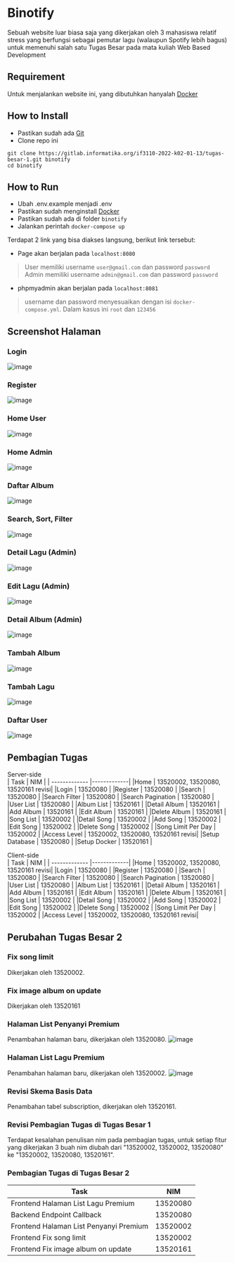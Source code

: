 # Binotify
Sebuah website luar biasa saja yang dikerjakan oleh 3 mahasiswa relatif stress yang berfungsi sebagai pemutar lagu (walaupun Spotify lebih bagus) untuk memenuhi salah satu Tugas Besar pada mata kuliah Web Based Development

## Requirement
Untuk menjalankan website ini, yang dibutuhkan hanyalah [Docker](https://docs.docker.com/desktop/)

## How to Install
- Pastikan sudah ada [Git](https://git-scm.com/)
- Clone repo ini
```
git clone https://gitlab.informatika.org/if3110-2022-k02-01-13/tugas-besar-1.git binotify
cd binotify
```

## How to Run
- Ubah .env.example menjadi .env
- Pastikan sudah menginstall [Docker](https://docs.docker.com/desktop/)
- Pastikan sudah ada di folder `binotify`
- Jalankan perintah `docker-compose up`

Terdapat 2 link yang bisa diakses langsung, berikut link tersebut:
- Page akan berjalan pada `localhost:8080`
> User memiliki username `user@gmail.com` dan password `password`
> Admin memiliki username `admin@gmail.com` dan password `password`

- phpmyadmin akan berjalan pada `localhost:8081`
> username dan password menyesuaikan dengan isi `docker-compose.yml`. Dalam kasus ini `root` dan `123456`

## Screenshot Halaman
### Login
![image](https://user-images.githubusercontent.com/69589003/198531250-3613336d-bcac-4c06-9762-942d888df272.png)
### Register
![image](https://user-images.githubusercontent.com/69589003/198531415-976809a2-ba78-44a1-80d7-f442b34ab488.png)
### Home User
![image](https://user-images.githubusercontent.com/69589003/198531586-6ccd201f-b268-460a-8d7c-ef733262e76b.png)
### Home Admin
![image](https://user-images.githubusercontent.com/69589003/198531702-c89752b8-38aa-472b-b992-de6f5b813ab1.png)
### Daftar Album
![image](https://user-images.githubusercontent.com/69589003/198531799-bd727b3b-f769-4783-8d94-c0387ffc3858.png)
### Search, Sort, Filter
![image](https://user-images.githubusercontent.com/69589003/198531917-0a1a7945-23db-4147-aefd-5ec407ebfd7a.png)
### Detail Lagu (Admin)
![image](https://user-images.githubusercontent.com/69589003/198532037-7543b788-a82f-48bd-a439-6fa506edb0c5.png)
### Edit Lagu (Admin)
![image](https://user-images.githubusercontent.com/69589003/198532614-7d61d2c5-37d2-4c6d-a64e-cb2a7ca52bda.png)
### Detail Album (Admin)
![image](https://user-images.githubusercontent.com/69589003/198532759-62c5ac09-6d39-4ed0-8c53-13ff070c4b85.png)
### Tambah Album
![image](https://user-images.githubusercontent.com/69589003/198532847-5217718a-2c63-4b14-b3b5-22bbf77f488f.png)
### Tambah Lagu
![image](https://user-images.githubusercontent.com/69589003/198532922-9ca64d17-9a7e-4ae3-a6b0-ba0f231f12fe.png)
### Daftar User
![image](https://user-images.githubusercontent.com/69589003/198533069-2075c076-742a-4869-945c-93c5ddcd934d.png)


## Pembagian Tugas 
Server-side  
| Task        | NIM           |
| ------------- |-------------|
|Home            | 13520002, 13520080, 13520161 revisi|
|Login           | 13520080  |
|Register        | 13520080  |
|Search          | 13520080  |
|Search Filter   | 13520080  |
|Search Pagination   | 13520080  |
|User List       | 13520080  |
|Album List      | 13520161  |
|Detail Album    | 13520161  |
|Add Album    | 13520161  |
|Edit Album      | 13520161  |
|Delete Album    | 13520161  |
|Song List       | 13520002  |
|Detail Song     | 13520002  |
|Add Song     | 13520002  |
|Edit Song       | 13520002  |
|Delete Song     | 13520002  |
|Song Limit Per Day | 13520002  |
|Access Level | 13520002, 13520080, 13520161 revisi|
|Setup Database           | 13520080  |
|Setup Docker    | 13520161  |
  
Client-side  
| Task        | NIM           |
| ------------- |-------------|
|Home            | 13520002, 13520080, 13520161 revisi| 
|Login           | 13520080  |
|Register        | 13520080  |
|Search          | 13520080  |
|Search Filter   | 13520080  |
|Search Pagination   | 13520080  |
|User List       | 13520080  |
|Album List      | 13520161  |
|Detail Album    | 13520161  |
|Add Album    | 13520161  |
|Edit Album      | 13520161  |
|Delete Album    | 13520161  |
|Song List       | 13520002  |
|Detail Song     | 13520002  |
|Add Song     | 13520002  |
|Edit Song       | 13520002  |
|Delete Song     | 13520002  |
|Song Limit Per Day | 13520002  |
|Access Level | 13520002, 13520080, 13520161 revisi|

## Perubahan Tugas Besar 2
### Fix song limit
Dikerjakan oleh 13520002.
### Fix image album on update
Dikerjakan oleh 13520161
### Halaman List Penyanyi Premium
Penambahan halaman baru, dikerjakan oleh 13520080.
![image](https://user-images.githubusercontent.com/71055612/205099145-b4f2cf8c-073b-4a31-b19f-d0a81f661f90.png)
### Halaman List Lagu Premium
Penambahan halaman baru, dikerjakan oleh 13520002.
![image](https://user-images.githubusercontent.com/71055612/205099351-3c882b11-3243-422e-93ac-7386912e1764.png)
### Revisi Skema Basis Data
Penambahan tabel subscription, dikerjakan oleh 13520161.
### Revisi Pembagian Tugas di Tugas Besar 1
Terdapat kesalahan penulisan nim pada pembagian tugas, untuk setiap fitur yang dikerjakan 3 buah nim diubah dari "13520002, 13520002, 13520080" ke "13520002, 13520080, 13520161".
### Pembagian Tugas di Tugas Besar 2
| Task        | NIM           |
| ------------- |-------------|
|Frontend Halaman List Lagu Premium | 13520080 |
|Backend Endpoint Callback | 13520080 |
|Frontend Halaman List Penyanyi Premium | 13520002 |
|Frontend Fix song limit | 13520002 |
|Frontend Fix image album on update | 13520161 |
